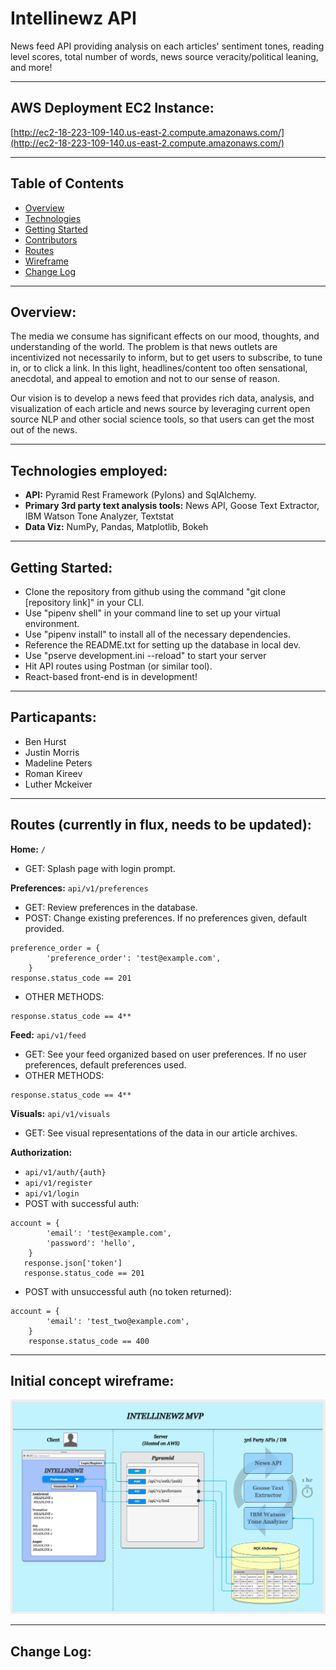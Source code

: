 # Intellinewz API

News feed API providing analysis on each articles' sentiment tones, reading level scores, total number of words, news source veracity/political leaning, and more!

----
## AWS Deployment EC2 Instance:
[http://ec2-18-223-109-140.us-east-2.compute.amazonaws.com/](http://ec2-18-223-109-140.us-east-2.compute.amazonaws.com/)

----
## Table of Contents
* [Overview](#overview)
* [Technologies](#technologies)
* [Getting Started](#start)
* [Contributors](#participants)
* [Routes](#routes)
* [Wireframe](#wireframe)
* [Change Log](#change-log)
----
<a id="overview"></a>
## Overview:
The media we consume has significant effects on our mood, thoughts, and understanding of the world. The problem is that news outlets are incentivized not necessarily to inform, but to get users to subscribe, to tune in, or to click a link. In this light, headlines/content too often sensational, anecdotal, and appeal to emotion and not to our sense of reason. 

Our vision is to develop a news feed that provides rich data, analysis, and visualization of each article and news source by leveraging current open source NLP and other social science tools, so that users can get the most out of the news.

----
<a id="technologies"></a>
## Technologies employed:
- **API:** Pyramid Rest Framework (Pylons) and SqlAlchemy.
- **Primary 3rd party text analysis tools:** News API, Goose Text Extractor, IBM Watson Tone Analyzer, Textstat
- **Data Viz:** NumPy, Pandas, Matplotlib, Bokeh

----
<a id="start"></a>
## Getting Started:
- Clone the repository from github using the command "git clone [repository link]" in your CLI.
- Use "pipenv shell" in your command line to set up your virtual environment.
- Use "pipenv install" to install all of the necessary dependencies.
- Reference the README.txt for setting up the database in local dev.
- Use "pserve development.ini --reload" to start your server
- Hit API routes using Postman (or similar tool).
- React-based front-end is in development!
----
<a id="participants"></a>
## Particapants:
- Ben Hurst
- Justin Morris
- Madeline Peters
- Roman Kireev
- Luther Mckeiver
----
<a id="routes"></a>
## Routes (currently in flux, needs to be updated):
**Home:** `/`
* GET: Splash page with login prompt.

**Preferences:** `api/v1/preferences`
* GET: Review preferences in the database.
* POST: Change existing preferences. If no preferences given, default provided.
~~~
preference_order = {
        'preference_order': 'test@example.com',
    }
response.status_code == 201
~~~
* OTHER METHODS:
~~~~
response.status_code == 4**
~~~~

**Feed:** `api/v1/feed`
* GET: See your feed organized based on user preferences. If no user preferences, default preferences used.
* OTHER METHODS:
~~~~
response.status_code == 4**
~~~~
**Visuals:** `api/v1/visuals`
* GET: See visual representations of the data in our article archives.

**Authorization:**
* `api/v1/auth/{auth}`
* `api/v1/register`
* `api/v1/login`
* POST with successful auth:

~~~~
account = {
        'email': 'test@example.com',
        'password': 'hello',
    }
   response.json['token']
   response.status_code == 201
   ~~~~

* POST with unsuccessful auth (no token returned):
~~~~
account = {
        'email': 'test_two@example.com',
    }
    response.status_code == 400
~~~~

----

<a id="wireframe"></a>
## Initial concept wireframe:
![Wireframe ](/news_api/assets/wireframe.png)

----
<a id="change-log"></a>
## Change Log:

